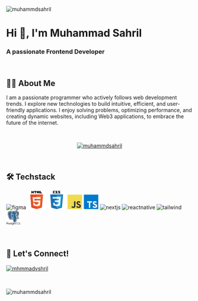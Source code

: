 <p align="left"> <img src="https://komarev.com/ghpvc/?username=muhammdsahril&label=Profile%20views&color=0e75b6&style=flat" alt="muhammdsahril" /> </p>
<h1>Hi 👋, I'm Muhammad Sahril</h1>
<h3>A passionate Frontend Developer</h3>
<br>

<h2 align="left">👨‍💻 About Me</h2>
<p align="left">
  I am a passionate programmer who actively follows web development trends. I explore new technologies to build intuitive, efficient, and user-friendly applications. I enjoy solving problems, optimizing performance, and creating dynamic websites, including Web3 applications, to embrace the future of the internet.
</p>
<br>

<p align="center">
  <a href="https://github.com/ryo-ma/github-profile-trophy">
    <img src="https://github-profile-trophy.vercel.app/?username=muhammdsahril" alt="muhammdsahril" />
  </a> 
</p>
<br>

<h2 align="left">🛠 Techstack</h2>
<p align="left">
  <img src="https://www.vectorlogo.zone/logos/figma/figma-icon.svg" alt="figma" width="40" height="40"/> 
  <img src="https://raw.githubusercontent.com/devicons/devicon/master/icons/html5/html5-original-wordmark.svg" alt="html5" width="50" height="50"/> 
  <img src="https://raw.githubusercontent.com/devicons/devicon/master/icons/css3/css3-original-wordmark.svg" alt="css3" width="50" height="50"/> 
  <img src="https://raw.githubusercontent.com/devicons/devicon/master/icons/javascript/javascript-original.svg" alt="javascript" width="40" height="40"/> 
  <img src="https://raw.githubusercontent.com/devicons/devicon/master/icons/typescript/typescript-original.svg" alt="typescript" width="40" height="40"/> 
  <img src="https://github.com/muhammdsahril/picture-source/blob/main/icons/framework/nextjs-bg-white(2).png" alt="nextjs" width="39" height="39"/>
  <img src="https://reactnative.dev/img/header_logo.svg" alt="reactnative" width="40" height="40"/> 
  <img src="https://www.vectorlogo.zone/logos/tailwindcss/tailwindcss-icon.svg" alt="tailwind" width="40" height="40"/>
  <img src="https://raw.githubusercontent.com/devicons/devicon/master/icons/postgresql/postgresql-original-wordmark.svg" alt="postgresql" width="40" height="40"/> 
</p>
<br>

<h2 align="left">🤝 Let's Connect!</h2>
<p align="left">
    <a href="https://instagram.com/mhmmadvshril" target="blank"><img align="center" src="https://raw.githubusercontent.com/rahuldkjain/github-profile-readme-generator/master/src/images/icons/Social/instagram.svg" alt="mhmmadvshril" height="30" width="40" />
    </a>
</p>
<br>

<p><img align="center" src="https://github-readme-stats.vercel.app/api/top-langs?username=muhammdsahril&show_icons=true&locale=en&layout=compact" alt="muhammdsahril" /></p>
